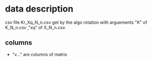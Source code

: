 # data description

csv file Kr_Xq_N_n.csv get by the algo rotation with arguements  "K" of K_N_n.csv ,"xq" of X_N_n.csv.

## columns
- "v..." are columns of matrix